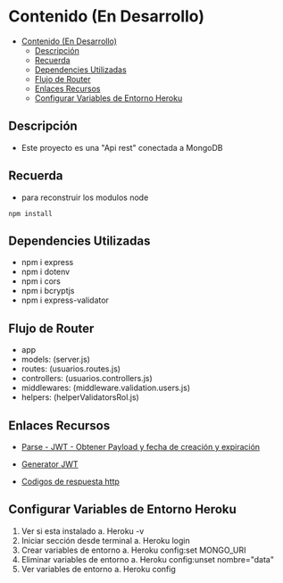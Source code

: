 # Contenido (En Desarrollo)

- [Contenido (En Desarrollo)](#contenido-en-desarrollo)
  - [Descripción](#descripción)
  - [Recuerda](#recuerda)
  - [Dependencies Utilizadas](#dependencies-utilizadas)
  - [Flujo de Router](#flujo-de-router)
  - [Enlaces Recursos](#enlaces-recursos)
  - [Configurar Variables de Entorno Heroku](#configurar-variables-de-entorno-heroku)

## Descripción

- Este proyecto es una "Api rest" conectada a MongoDB

## Recuerda

- para reconstruir los modulos node

``` npm install ```

## Dependencies Utilizadas

- npm i express
- npm i dotenv
- npm i cors
- npm i bcryptjs
- npm i express-validator

## Flujo de Router

- app
- models: (server.js)
- routes: (usuarios.routes.js)
- controllers: (usuarios.controllers.js)
- middlewares: (middleware.validation.users.js)
- helpers: (helperValidatorsRol.js)

## Enlaces Recursos

- [Parse - JWT - Obtener Payload y fecha de creación y expiración](https://gist.github.com/Klerith/44ee5349fa13699d9c5f1e82b3be040e)

- [Generator JWT](https://jwt.io/)

- [Codigos de respuesta http](https://developer.mozilla.org/es/docs/Web/HTTP/Status)

## Configurar Variables de Entorno Heroku

 1. Ver si esta instalado
  a. Heroku -v
 2. Iniciar sección desde terminal
  a. Heroku login
 3. Crear variables de entorno
  a. Heroku config:set MONGO_URI
 4. Eliminar variables de entorno
  a. Heroku config:unset nombre="data"
 5. Ver variables de entorno
    a. Heroku config
